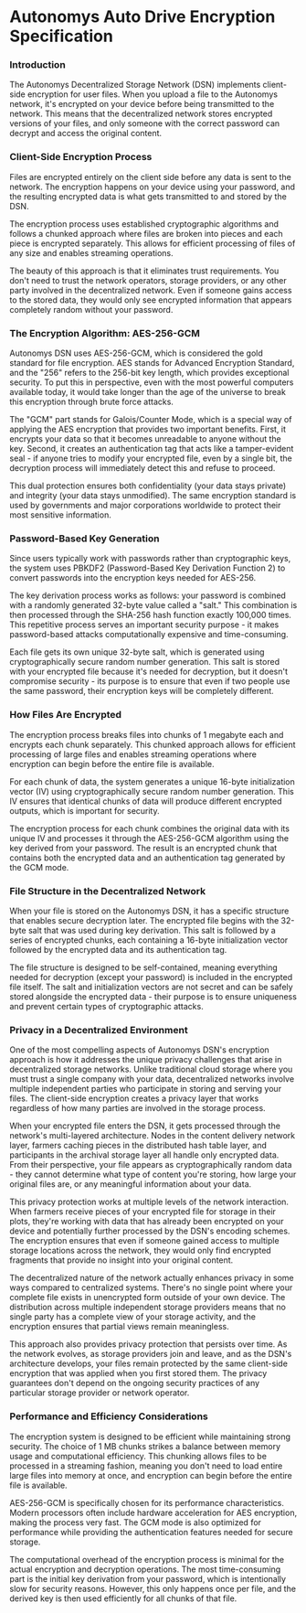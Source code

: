 # Autonomys Auto Drive Encryption Specification

### Introduction

The Autonomys Decentralized Storage Network (DSN) implements client-side encryption for user files. When you upload a file to the Autonomys network, it's encrypted on your device before being transmitted to the network. This means that the decentralized network stores encrypted versions of your files, and only someone with the correct password can decrypt and access the original content.

### Client-Side Encryption Process

Files are encrypted entirely on the client side before any data is sent to the network. The encryption happens on your device using your password, and the resulting encrypted data is what gets transmitted to and stored by the DSN.

The encryption process uses established cryptographic algorithms and follows a chunked approach where files are broken into pieces and each piece is encrypted separately. This allows for efficient processing of files of any size and enables streaming operations.

The beauty of this approach is that it eliminates trust requirements. You don't need to trust the network operators, storage providers, or any other party involved in the decentralized network. Even if someone gains access to the stored data, they would only see encrypted information that appears completely random without your password.

### The Encryption Algorithm: AES-256-GCM

Autonomys DSN uses AES-256-GCM, which is considered the gold standard for file encryption. AES stands for Advanced Encryption Standard, and the "256" refers to the 256-bit key length, which provides exceptional security. To put this in perspective, even with the most powerful computers available today, it would take longer than the age of the universe to break this encryption through brute force attacks.

The "GCM" part stands for Galois/Counter Mode, which is a special way of applying the AES encryption that provides two important benefits. First, it encrypts your data so that it becomes unreadable to anyone without the key. Second, it creates an authentication tag that acts like a tamper-evident seal - if anyone tries to modify your encrypted file, even by a single bit, the decryption process will immediately detect this and refuse to proceed.

This dual protection ensures both confidentiality (your data stays private) and integrity (your data stays unmodified). The same encryption standard is used by governments and major corporations worldwide to protect their most sensitive information.

### Password-Based Key Generation

Since users typically work with passwords rather than cryptographic keys, the system uses PBKDF2 (Password-Based Key Derivation Function 2) to convert passwords into the encryption keys needed for AES-256.

The key derivation process works as follows: your password is combined with a randomly generated 32-byte value called a "salt." This combination is then processed through the SHA-256 hash function exactly 100,000 times. This repetitive process serves an important security purpose - it makes password-based attacks computationally expensive and time-consuming.

Each file gets its own unique 32-byte salt, which is generated using cryptographically secure random number generation. This salt is stored with your encrypted file because it's needed for decryption, but it doesn't compromise security - its purpose is to ensure that even if two people use the same password, their encryption keys will be completely different.

### How Files Are Encrypted

The encryption process breaks files into chunks of 1 megabyte each and encrypts each chunk separately. This chunked approach allows for efficient processing of large files and enables streaming operations where encryption can begin before the entire file is available.

For each chunk of data, the system generates a unique 16-byte initialization vector (IV) using cryptographically secure random number generation. This IV ensures that identical chunks of data will produce different encrypted outputs, which is important for security.

The encryption process for each chunk combines the original data with its unique IV and processes it through the AES-256-GCM algorithm using the key derived from your password. The result is an encrypted chunk that contains both the encrypted data and an authentication tag generated by the GCM mode.

### File Structure in the Decentralized Network

When your file is stored on the Autonomys DSN, it has a specific structure that enables secure decryption later. The encrypted file begins with the 32-byte salt that was used during key derivation. This salt is followed by a series of encrypted chunks, each containing a 16-byte initialization vector followed by the encrypted data and its authentication tag.

The file structure is designed to be self-contained, meaning everything needed for decryption (except your password) is included in the encrypted file itself. The salt and initialization vectors are not secret and can be safely stored alongside the encrypted data - their purpose is to ensure uniqueness and prevent certain types of cryptographic attacks.

### Privacy in a Decentralized Environment

One of the most compelling aspects of Autonomys DSN's encryption approach is how it addresses the unique privacy challenges that arise in decentralized storage networks. Unlike traditional cloud storage where you must trust a single company with your data, decentralized networks involve multiple independent parties who participate in storing and serving your files. The client-side encryption creates a privacy layer that works regardless of how many parties are involved in the storage process.

When your encrypted file enters the DSN, it gets processed through the network's multi-layered architecture. Nodes in the content delivery network layer, farmers caching pieces in the distributed hash table layer, and participants in the archival storage layer all handle only encrypted data. From their perspective, your file appears as cryptographically random data - they cannot determine what type of content you're storing, how large your original files are, or any meaningful information about your data.

This privacy protection works at multiple levels of the network interaction. When farmers receive pieces of your encrypted file for storage in their plots, they're working with data that has already been encrypted on your device and potentially further processed by the DSN's encoding schemes. The encryption ensures that even if someone gained access to multiple storage locations across the network, they would only find encrypted fragments that provide no insight into your original content.

The decentralized nature of the network actually enhances privacy in some ways compared to centralized systems. There's no single point where your complete file exists in unencrypted form outside of your own device. The distribution across multiple independent storage providers means that no single party has a complete view of your storage activity, and the encryption ensures that partial views remain meaningless.

This approach also provides privacy protection that persists over time. As the network evolves, as storage providers join and leave, and as the DSN's architecture develops, your files remain protected by the same client-side encryption that was applied when you first stored them. The privacy guarantees don't depend on the ongoing security practices of any particular storage provider or network operator.

### Performance and Efficiency Considerations

The encryption system is designed to be efficient while maintaining strong security. The choice of 1 MB chunks strikes a balance between memory usage and computational efficiency. This chunking allows files to be processed in a streaming fashion, meaning you don't need to load entire large files into memory at once, and encryption can begin before the entire file is available.

AES-256-GCM is specifically chosen for its performance characteristics. Modern processors often include hardware acceleration for AES encryption, making the process very fast. The GCM mode is also optimized for performance while providing the authentication features needed for secure storage.

The computational overhead of the encryption process is minimal for the actual encryption and decryption operations. The most time-consuming part is the initial key derivation from your password, which is intentionally slow for security reasons. However, this only happens once per file, and the derived key is then used efficiently for all chunks of that file.

